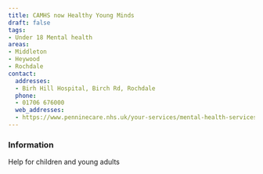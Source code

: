 ```yaml
---
title: CAMHS now Healthy Young Minds
draft: false
tags:
- Under 18 Mental health
areas:
- Middleton
- Heywood
- Rochdale
contact:
  addresses:
  - Birh Hill Hospital, Birch Rd, Rochdale
  phone:
  - 01706 676000
  web_addresses:
  - https://www.penninecare.nhs.uk/your-services/mental-health-services/our-child-and-adolescent-mental-health-services/
---
```


### Information
Help for children and young adults

